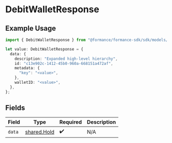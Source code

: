 # DebitWalletResponse

## Example Usage

```typescript
import { DebitWalletResponse } from "@formance/formance-sdk/sdk/models/shared";

let value: DebitWalletResponse = {
  data: {
    description: "Expanded high-level hierarchy",
    id: "c13e902c-1412-45b0-960a-668151a472af",
    metadata: {
      "key": "<value>",
    },
    walletID: "<value>",
  },
};
```

## Fields

| Field                                             | Type                                              | Required                                          | Description                                       |
| ------------------------------------------------- | ------------------------------------------------- | ------------------------------------------------- | ------------------------------------------------- |
| `data`                                            | [shared.Hold](../../../sdk/models/shared/hold.md) | :heavy_check_mark:                                | N/A                                               |